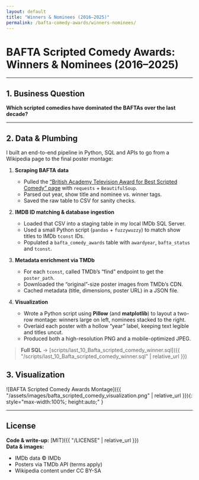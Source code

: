 ```yaml
---
layout: default
title: "Winners & Nominees (2016–2025)"
permalink: /bafta-comedy-awards/winners-nominees/
---
```


# BAFTA Scripted Comedy Awards: Winners & Nominees (2016–2025)

---

## 1. Business Question  
**Which scripted comedies have dominated the BAFTAs over the last decade?**  

---

## 2. Data & Plumbing

I built an end-to-end pipeline in Python, SQL and APIs to go from a Wikipedia page to the final poster montage:

1. **Scraping BAFTA data**  
   - Pulled the [“British Academy Television Award for Best Scripted Comedy” page](https://en.wikipedia.org/wiki/British_Academy_Television_Award_for_Best_Scripted_Comedy) with `requests` + `BeautifulSoup`.  
   - Parsed out year, show title and nominee vs. winner tags.  
   - Saved the raw table to CSV for sanity checks.

2. **IMDB ID matching & database ingestion**  
   - Loaded that CSV into a staging table in my local IMDb SQL Server.  
   - Used a small Python script (`pandas` + `fuzzywuzzy`) to match show titles to IMDb `tconst` IDs.  
   - Populated a `bafta_comedy_awards` table with `awardyear`, `bafta_status` and `tconst`.

3. **Metadata enrichment via TMDb**  
   - For each `tconst`, called TMDb’s “find” endpoint to get the `poster_path`.  
   - Downloaded the “original”-size poster images from TMDb’s CDN.  
   - Cached metadata (title, dimensions, poster URL) in a JSON file.

4. **Visualization**  
   - Wrote a Python script using **Pillow** (and **matplotlib**) to layout a two-row montage: winners large on left, nominees stacked to the right.  
   - Overlaid each poster with a hollow “year” label, keeping text legible and titles uncut.  
   - Produced both a high-resolution PNG and a mobile-optimized JPEG.

> **Full SQL** → [scripts/last_10_Bafta_scripted_comedy_winner.sql]({{ "/scripts/last_10_Bafta_scripted_comedy_winner.sql" | relative_url }})  


## 3. Visualization

![BAFTA Scripted Comedy Awards Montage]({{ "/assets/images/bafta_scripted_comedy_visualization.png" | relative_url }}){: style="max-width:100%; height:auto;" }

---

## License

**Code & write-up:** [MIT]({{ "/LICENSE" | relative_url }})  
**Data & images:**  
- IMDb data © IMDb  
- Posters via TMDb API (terms apply)  
- Wikipedia content under CC BY-SA  

